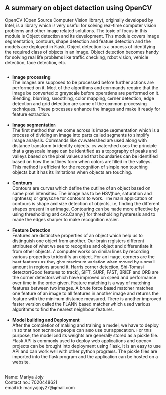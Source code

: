 <h2><b>A summary on object detection using OpenCV</b></h2>
OpenCV (Open Source Computer Vision library), originally developed by Intel, is a library which is very useful for solving real-time 
computer vision problems and other image related solutions.
The topic of focus in this module is Object detection and its development. This module covers image segmentation, contours, shape detection and feature detection
and the models are deployed in Flask.
Object detection is a process of identifying the required class of objects in an image. Object detection becomes handy for solving real life problems like traffic checking, robot vision,
vehicle detection, face detection, etc.
<ul><br>
<li><b>Image processing</b></li>
The images are supposed to be processed before further actions are performed on it. Most of the algorithms and commands require that the image be converted to grayscale before operations are performed on it.
Blending, blurring, smoothing, color mapping, corner detection, edge detection and grid detection are some of the common processing techniques. These processes enhance the images and make it ready for feature extraction.
<br><br>
<li><b>Image segmentation</b></li>
The first method that we come across is image segmentation which is a process of dividing an image into parts called segments to simplify image analysis. Commands like cv.watershed
are used along with distance transform to identify objects. cv.watershed uses the principle that a grayscale image can be identified as a topography of peaks and valleys based on the pixel values and
that boundaries can be identified based on how the outlines form when colors are filled in the valleys. This method is efficient for the recognition of simple non touching objects but it has its limitations when objects are touching.
<br><br>
<li><b>Contours</b></li>
Contours are curves which define the outline of an object based on same pixel intensities. The image has to be HSV(hue, saturation and lightness) or grayscale for contours to work. The main application 
of contours is shape and size detection of objects, i.e, finding the different shapes present in an image. Contouring can be made more effective by using thresholding and cv2.Canny() for thresholding hysteresis and to made the edges sharper to make recognition easier. 
<br><br>
<li><b>Feature Detection</b></li>
Features are distinctive properties of an object which help us to distinguish one object from another. Our brain registers different attributes of what we see to recognise and object and differentiate it from other objects.
A computer works on similar lines by recording various properties to identify an object. For an image, corners are the best features as they give maximum variation when moved by a small amount in regions around it.
Harris corner detection, Shi-Tomasi detector(Good features to track), SIFT, SURF, FAST, BRIEF and ORB are the corner detectors which have improved on speed and performance over time in the order given. 
Feature matching is a way of matching features between two images. A brute force based matcher matches one feature of an image to all features in another image and returns the feature with the minimum distance measured. 
There is another improved faster version called the FLANN based matcher which used various algorithms to find the nearest neighbour features. 
<br><br>
<li><b>Model building and Deployment</b></li>
After the completion of making and training a model, we have to deploy in so that non technical people can also use our application. For this purpose, the model and its weights are generally stored
as a pickle file. Flask API is commonly used to deploy web applications and opencv projects can be brought into deployment using Flask. It is an easy to use API and can work well with other python programs. The pickle files are imported 
into the flask program and the application can be hosted on a website.</ul>
<br>
Name: Mariya Jojy<br>
Contact no.: 7020448621<br>
email id: mariyajojy27@gmail.com
